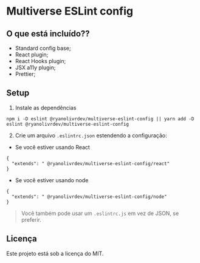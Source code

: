 # Multiverse ESLint config

## O que está incluído??

- Standard config base;
- React plugin;
- React Hooks plugin;
- JSX a11y plugin;
- Prettier;

## Setup

1. Instale as dependências

```
npm i -D eslint @ryanolivrdev/multiverse-eslint-config || yarn add -D eslint @ryanolivrdev/multiverse-eslint-config
```

2. Crie um arquivo `.eslintrc.json` estendendo a configuração:

- Se você estiver usando React

```
{
  "extends": " @ryanolivrdev/multiverse-eslint-config/react"
}
```

- Se você estiver usando node

```
{
  "extends": " @ryanolivrdev/multiverse-eslint-config/node"
}
```

> Você também pode usar um `.eslintrc.js` em vez de JSON, se preferir.

## Licença

Este projeto está sob a licença do MIT.
